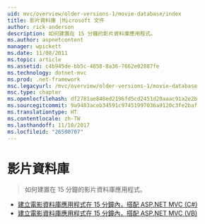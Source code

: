 ```yaml
---
uid: mvc/overview/older-versions-1/movie-database/index
title: 影片資料庫 |Microsoft 文件
author: rick-anderson
description: 如何建置在 15 分鐘的影片資料庫應用程式。
ms.author: aspnetcontent
manager: wpickett
ms.date: 11/08/2011
ms.topic: article
ms.assetid: c4b945de-bb5c-4858-8a36-7662e02887fe
ms.technology: dotnet-mvc
ms.prod: .net-framework
msc.legacyurl: /mvc/overview/older-versions-1/movie-database
msc.type: chapter
ms.openlocfilehash: df2781ae848ed2196fd5cd2451d20aaac91a2e2b
ms.sourcegitcommit: 9a9483aceb34591c97451997036a9120c3fe2baf
ms.translationtype: HT
ms.contentlocale: zh-TW
ms.lasthandoff: 11/10/2017
ms.locfileid: "26500707"
---
```

<a name="movie-database"></a>影片資料庫
====================
> 如何建置在 15 分鐘的影片資料庫應用程式。


- [建立電影資料庫應用程式在 15 分鐘內，搭配 ASP.NET MVC (C#)](create-a-movie-database-application-in-15-minutes-with-asp-net-mvc-cs.md)
- [建立電影資料庫應用程式在 15 分鐘內，搭配 ASP.NET MVC (VB)](create-a-movie-database-application-in-15-minutes-with-asp-net-mvc-vb.md)
